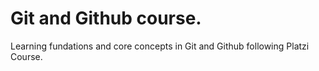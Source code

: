 # Git and Github course.

Learning fundations and core concepts in Git and Github following Platzi Course.
